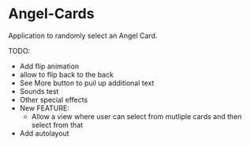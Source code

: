# Angel-Cards
Application to randomly select an Angel Card. 

TODO: 
- Add flip animation 
- allow to flip back to the back 
- See More button to puil up additional text
- Sounds test
- Other special effects 
- New FEATURE: 
  - Allow a view where user can select from mutliple cards and then select from that 
- Add autolayout 

